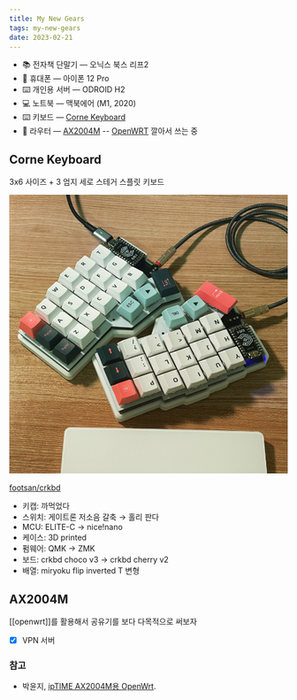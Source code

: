 ```yaml
---
title: My New Gears
tags: my-new-gears
date: 2023-02-21
---
```


- 📚 전자책 단말기 — 오닉스 북스 리프2
- 📱 휴대폰 — 아이폰 12 Pro
- ⌨️ 개인용 서버 — ODROID H2
- 💻 노트북 — 맥북에어 (M1, 2020)
- ⌨️ 키보드 — [Corne Keyboard](#corne-keyboard)
- 📡 라우터 — [AX2004M](#ax2004m) -- [OpenWRT](openwrt) 깔아서 쓰는 중

## Corne Keyboard

3x6 사이즈 + 3 엄지 세로 스테거 스플릿 키보드

![corne keyboard 사진](../assets/crkbd.jpeg)

[footsan/crkbd](https://github.com/foostan/crkbd)

- 키캡: 까먹었다
- 스위치: 게이트론 저소음 갈축 → 홀리 판다
- MCU: ELITE-C → nice!nano
- 케이스: 3D printed
- 펌웨어: QMK → ZMK
- 보드: crkbd choco v3 → crkbd cherry v2
- 배열: miryoku flip inverted T 변형

## AX2004M

[[openwrt]]를 활용해서 공유기를 보다 다목적으로 써보자

- [x] VPN 서버

### 참고

- 박윤지, [ipTIME AX2004M용 OpenWrt](https://kasugano.tistory.com/m/157).
